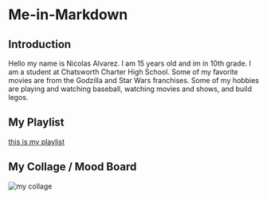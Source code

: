 # Me-in-Markdown
## Introduction
Hello my name is Nicolas Alvarez. I am 15 years old and im in 10th grade. I am a student at Chatsworth Charter High School. Some of my favorite movies are from the Godzilla and Star Wars franchises. Some of my hobbies are playing and watching baseball, watching movies and shows, and build legos. 
## My Playlist
[this is my playlist]()
## My Collage / Mood Board
![my collage]()